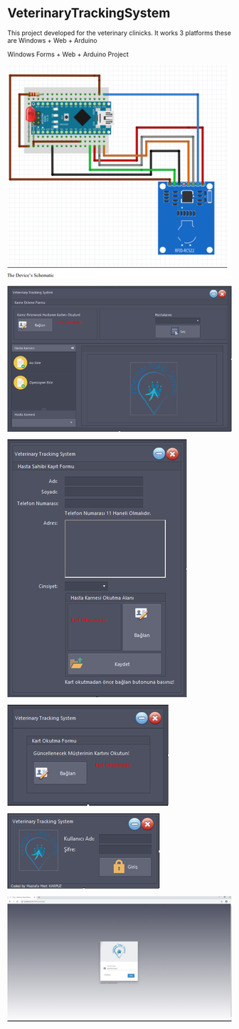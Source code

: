 # VeterinaryTrackingSystem
This project developed for the veterinary clinicks.
It works 3 platforms these are Windows + Web + Arduino

Windows Forms + Web + Arduino Project

![GitHub Logo](Screenshoots/6.png)

![GitHub Logo](Screenshoots/1.png)

![GitHub Logo](Screenshoots/2.png)

![GitHub Logo](Screenshoots/3.png)

![GitHub Logo](Screenshoots/4.png)

![GitHub Logo](Screenshoots/5.png)
